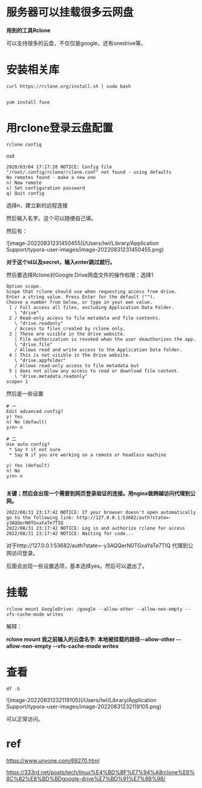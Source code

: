 # 服务器可以挂载很多云网盘

**用到的工具Rclone**

可以支持很多的云盘，不仅仅是google，还有onedrive等。



# 安装相关库

```
curl https://rclone.org/install.sh | sudo bash


yum install fuse
```



# 用rclone登录云盘配置

```
rclone config
```

out

```
2020/03/04 17:17:28 NOTICE: Config file "/root/.config/rclone/rclone.conf" not found - using defaults
No remotes found - make a new one
n) New remote
s) Set configuration password
q) Quit config
```

选择n，建立新的远程连接

然后输入名字。这个可以随便自己填。

然后有：

![image-20220831231450455](/Users/lwl/Library/Application Support/typora-user-images/image-20220831231450455.png)

**对于这个id以及secret，输入enter跳过就行。**



然后要选择Rclone对Google Drive网盘文件的操作权限：选择1

```
Option scope.
Scope that rclone should use when requesting access from drive.
Enter a string value. Press Enter for the default ("").
Choose a number from below, or type in your own value.
 1 / Full access all files, excluding Application Data Folder.
   \ "drive"
 2 / Read-only access to file metadata and file contents.
   \ "drive.readonly"
   / Access to files created by rclone only.
 3 | These are visible in the drive website.
   | File authorization is revoked when the user deauthorizes the app.
   \ "drive.file"
   / Allows read and write access to the Application Data folder.
 4 | This is not visible in the drive website.
   \ "drive.appfolder"
   / Allows read-only access to file metadata but
 5 | does not allow any access to read or download file content.
   \ "drive.metadata.readonly"
scope> 1

```

然后是一些设置

```
# 一
Edit advanced config?
y) Yes
n) No (default)
y/n> n

# 二
Use auto config?
 * Say Y if not sure
 * Say N if you are working on a remote or headless machine

y) Yes (default)
n) No
y/n> n


```



**关键；然后会出现一个需要到网页登录验证的连接。用nginx做跨越访问代理到公网。**

```
2022/08/31 23:17:42 NOTICE: If your browser doesn't open automatically go to the following link: http://127.0.0.1:53682/auth?state=-y3AQQerN0TGxaYaTe7TIQ
2022/08/31 23:17:42 NOTICE: Log in and authorize rclone for access
2022/08/31 23:17:42 NOTICE: Waiting for code...
```

对于http://127.0.0.1:53682/auth?state=-y3AQQerN0TGxaYaTe7TIQ 代理到公网访问登录。



后面会出现一些设置选项，基本选择yes。然后可以退出了。



# 挂载

```
rclone mount GoogleDrive: /google --allow-other --allow-non-empty --vfs-cache-mode writes
```

解释：

**rclone mount 我之前输入的云盘名字: 本地被挂载的路径--allow-other --allow-non-empty --vfs-cache-mode writes**



# 查看

```
df -h
```

![image-20220831232119105](/Users/lwl/Library/Application Support/typora-user-images/image-20220831232119105.png)



可以正常访问。



# ref

https://www.unvone.com/69270.html

https://333rd.net/posts/tech/linux%E4%BD%BF%E7%94%A8rclone%E6%8C%82%E8%BD%BDgoogle-drive%E7%BD%91%E7%9B%98/